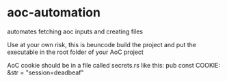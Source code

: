 # aoc-automation
automates fetching aoc inputs and creating files

Use at your own risk, this is beuncode
build the project and put the executable in the root folder of your AoC project

AoC cookie should be in a file called secrets.rs like this:
pub const COOKIE: &str = "session=deadbeaf"
